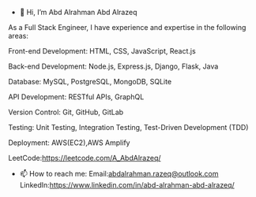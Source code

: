 - 👋 Hi, I’m Abd Alrahman Abd Alrazeq
  
As a Full Stack Engineer, I have experience and expertise in the following areas:

Front-end Development: HTML, CSS, JavaScript, React.js

Back-end Development: Node.js, Express.js, Django, Flask, Java

Database: MySQL, PostgreSQL, MongoDB, SQLite

API Development: RESTful APIs, GraphQL

Version Control: Git, GitHub, GitLab

Testing: Unit Testing, Integration Testing, Test-Driven Development (TDD)

Deployment: AWS(EC2),AWS Amplify

LeetCode:https://leetcode.com/A_AbdAlrazeq/

- 📫 How to reach me: Email:abdalrahman.razeq@outlook.com  LinkedIn:https://www.linkedin.com/in/abd-alrahman-abd-alrazeq/

<!---
A-AbdAlrazeq/A-AbdAlrazeq is a ✨ special ✨ repository because its `README.md` (this file) appears on your GitHub profile.
You can click the Preview link to take a look at your changes.
--->
